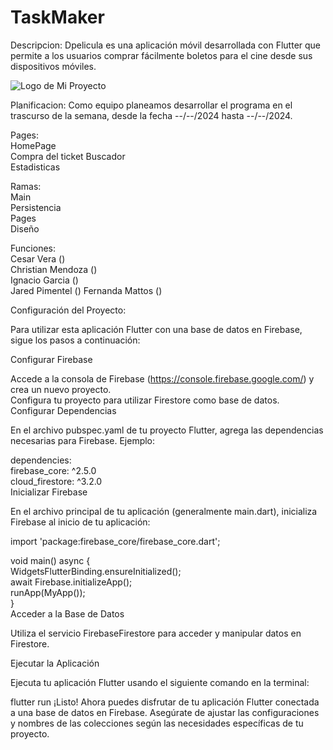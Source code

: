 # TaskMaker
Descripcion:
Dpelicula es una aplicación móvil desarrollada con Flutter que permite a los usuarios comprar fácilmente boletos para el cine desde sus dispositivos móviles. 

![Logo de Mi Proyecto](https://meterpreter.org/wp-content/uploads/2018/09/flutter.png)

Planificacion:
Como equipo planeamos desarrollar el programa en el trascurso de la semana, desde la fecha --/--/2024 hasta --/--/2024.

Pages:  
HomePage  
Compra del ticket 
Buscador   
Estadisticas  

Ramas:  
Main  
Persistencia  
Pages  
Diseño  

Funciones:  
Cesar Vera ()  
Christian Mendoza ()  
Ignacio Garcia ()  
Jared Pimentel ()
Fernanda Mattos ()

Configuración del Proyecto:  

Para utilizar esta aplicación Flutter con una base de datos en Firebase, sigue los pasos a continuación:  

Configurar Firebase  
 
Accede a la consola de Firebase (https://console.firebase.google.com/) y crea un nuevo proyecto.  
Configura tu proyecto para utilizar Firestore como base de datos.  
Configurar Dependencias  

En el archivo pubspec.yaml de tu proyecto Flutter, agrega las dependencias necesarias para Firebase. Ejemplo:  

dependencies:  
  firebase_core: ^2.5.0  
  cloud_firestore: ^3.2.0  
Inicializar Firebase  

En el archivo principal de tu aplicación (generalmente main.dart), inicializa Firebase al inicio de tu aplicación:  
 

import 'package:firebase_core/firebase_core.dart';  

void main() async {  
  WidgetsFlutterBinding.ensureInitialized();  
  await Firebase.initializeApp();  
  runApp(MyApp());  
}  
Acceder a la Base de Datos  

Utiliza el servicio FirebaseFirestore para acceder y manipular datos en Firestore.  

Ejecutar la Aplicación  

Ejecuta tu aplicación Flutter usando el siguiente comando en la terminal:

flutter run
¡Listo! Ahora puedes disfrutar de tu aplicación Flutter conectada a una base de datos en Firebase. Asegúrate de ajustar las configuraciones y nombres de las colecciones según las necesidades específicas de tu proyecto.
